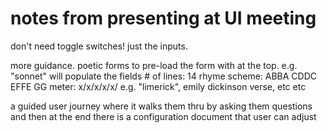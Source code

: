 # notes from presenting at UI meeting

don't need toggle switches!
just the inputs.

more guidance.
poetic forms to pre-load the form with at the top.
   e.g. "sonnet" will populate the fields
      # of lines: 14
      rhyme scheme: ABBA CDDC EFFE GG
      meter: x/x/x/x/x/
   e.g. "limerick", emily dickinson verse, etc etc

a guided user journey where it walks them thru by asking them questions
and then at the end there is a configuration document that user can adjust





